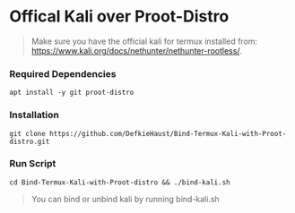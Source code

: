 # Offical Kali over Proot-Distro

> Make sure you have the official kali for termux installed from: https://www.kali.org/docs/nethunter/nethunter-rootless/.

### Required Dependencies
```
apt install -y git proot-distro 
```

### Installation
```
git clone https://github.com/DefkieHaust/Bind-Termux-Kali-with-Proot-distro.git
```

### Run Script
```
cd Bind-Termux-Kali-with-Proot-distro && ./bind-kali.sh
```

> You can bind or unbind kali by running bind-kali.sh
